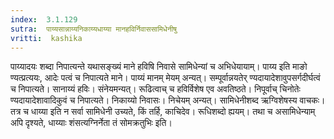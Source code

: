 ```yaml
---
index:  3.1.129
sutra:  पाय्यसान्नाय्यनिकाय्यधाय्या मानहविर्निवाससामिधेनीषु
vritti:  kashika 
---
```


पाय्यादयः शब्दा निपात्यन्ते यथासङ्ख्यं माने हविषि निवासे सामिधेन्यां च अभिधेयायाम्। पाय्य इति माङो ण्यत्प्रत्ययः, आदेः पत्वं च निपात्यते माने। पाय्यं मानम् मेयम् अन्यत्। सम्पूर्वान्नयतेर् ण्यदायादेशावुपसर्गदीर्घत्वं च निपात्यते। सानाय्यं हविः। संनेयमन्यत्। रूढित्वाच् च हविर्विशेष एव अवतिष्ठते। निपूर्वाच् चिनोतेः ण्यदायादेशावादिकुवं च निपात्यते। निकाय्यो निवासः। निचेयम् अन्यत्। सामिधेनीशब्द ऋग्विशेषस्य वाचकः। तत्र च धाय्या इति न सर्वा सामिधेनी उच्यते, किं तर्हि, काचिदेव। रूधिशब्दो ह्ययम्। तथा च असामिधेन्याम् अपि दृश्यते, धाय्याः शंसत्यग्निर्नेता तं सोमक्रतुभिः इति।

